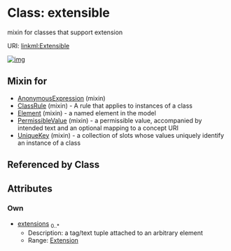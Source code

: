 
# Class: extensible


mixin for classes that support extension

URI: [linkml:Extensible](https://w3id.org/linkml/Extensible)


[![img](images/Extensible.svg)](images/Extensible.svg)

## Mixin for

 * [AnonymousExpression](AnonymousExpression.md) (mixin) 
 * [ClassRule](ClassRule.md) (mixin)  - A rule that applies to instances of a class
 * [Element](Element.md) (mixin)  - a named element in the model
 * [PermissibleValue](PermissibleValue.md) (mixin)  - a permissible value, accompanied by intended text and an optional mapping to a concept URI
 * [UniqueKey](UniqueKey.md) (mixin)  - a collection of slots whose values uniquely identify an instance of a class

## Referenced by Class


## Attributes


### Own

 * [extensions](extensions.md)  <sub>0..\*</sub>
     * Description: a tag/text tuple attached to an arbitrary element
     * Range: [Extension](Extension.md)
